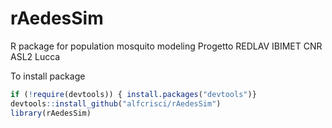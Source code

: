 # rAedesSim
R package for population mosquito modeling Progetto REDLAV IBIMET CNR ASL2 Lucca 


To install package 

```R
if (!require(devtools)) { install.packages("devtools")}
devtools::install_github("alfcrisci/rAedesSim")
library(rAedesSim)
```
